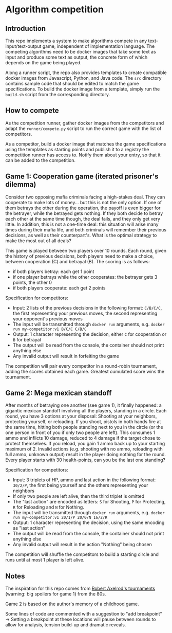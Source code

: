 # Algorithm competition

## Introduction

This repo implements a system to make algorithms compete in any text-input/text-output game, independent of implementation language. The competing algorithms need to be docker images that take some text as input and produce some text as output, the concrete form of which depends on the game being played.

Along a runner script, the repo also provides templates to create compatible docker images from Javascript, Python, and Java code. The `src` directory contains sample code that should be edited to match the game specifications. To build the docker image from a template, simply run the `build.sh` script from the corresponding directory.

## How to compete

As the competition runner, gather docker images from the competitors and adapt the `runner/compete.py` script to run the correct game with the list of competitors.

As a competitor, build a docker image that matches the game specifications using the templates as starting points and publish it to a registry the competition runner has access to. Notify them about your entry, so that it can be added to the competition.

## Game 1: Cooperation game (iterated prisoner's dilemma)

Consider two opposing mafia criminals facing a high-stakes deal. They can cooperate to make lots of money... but this is not the only option. If one of them betrays the other during the operation, the payoff is even bigger for the betrayer, while the betrayed gets nothing. If they both decide to betray each other at the same time though, the deal fails, and they only get very little. In addition, this is not a one-time deal: this situation will arise many times during their mafia life, and both criminals will remember their previous decisions, as well as their counterpart's. What is the optimal strategy to make the most out of all deals?

This game is played between two players over 10 rounds. Each round, given the history of previous decisions, both players need to make a choice, between cooperation (C) and betrayal (B). The scoring is as follows:
* if both players betray: each get 1 point
* if one player betrays while the other cooperates: the betrayer gets 3 points, the other 0
* if both players cooperate: each get 2 points

Specification for competitors:
* Input: 2 lists of the previous decisions in the following format: `C/B/C/C`, the first representing your previous moves, the second representing your opponent's previous moves
* The input will be transmitted through `docker run` arguments, e.g. `docker run my-competitor:v1 B/C/C C/B/C`
* Output: 1 character representing the decision, either `C` for cooperation or `B` for betrayal
* The output will be read from the console, the container should not print anything else
* Any invalid output will result in forfeiting the game

The competition will pair every competitor in a round-robin tournament, adding the scores obtained each game. Greatest cumulated score wins the tournament.

## Game 2: Mega mexican standoff

After months of betraying one another (see game 1), it finally happened: a gigantic mexican standoff involving all the players, standing in a circle. Each round, you have 3 options at your disposal: Shooting at your neighbors, protecting yourself, or reloading. If you shoot, pistols in both hands fire at the same time, hitting both people standing next to you in the circle (or the one person in front of you if only two people are left). This consumes 1 ammo and inflicts 10 damage, reduced to 4 damage if the target chose to protect themselves. If you reload, you gain 1 ammo back up to your starting maximum of 2. Invalid actions (e.g. shooting with no ammo, reloading with full ammo, unknown output) result in the player doing nothing for the round. Every player starts with 30 health-points, can you be the last one standing?

Specification for competitors:
* Input: 3 triplets of HP, ammo and last action in the following format: `30/2/P`, the first being yourself and the others representing your neighbors
* If only two people are left alive, then the third triplet is omitted
* The "last action" are encoded as letters: `S` for Shooting, `P` for Protecting, `R` for Reloading and `N` for Nothing.
* The input will be transmitted through `docker run` arguments, e.g. `docker run my-competitor:v1 20/1/P 20/0/N 16/2/R`
* Output: 1 character representing the decision, using the same encoding as "last action"
* The output will be read from the console, the container should not print anything else
* Any invalid output will result in the action "Nothing" being chosen

The competition will shuffle the competitors to build a starting circle and runs until at most 1 player is left alive.

## Notes

The inspiration for this repo comes from [Robert Axelrod's tournaments](https://www.wikiwand.com/en/articles/The_Evolution_of_Cooperation#Background:_Axelrod's_tournaments) (warning: big spoilers for game 1) from the 80s.

Game 2 is based on the author's memory of a childhood game.

Some lines of code are commented with a suggestion to "add breakpoint" → Setting a breakpoint at these locations will pause between rounds to allow for analysis, tension build-up and dramatic reveals.
